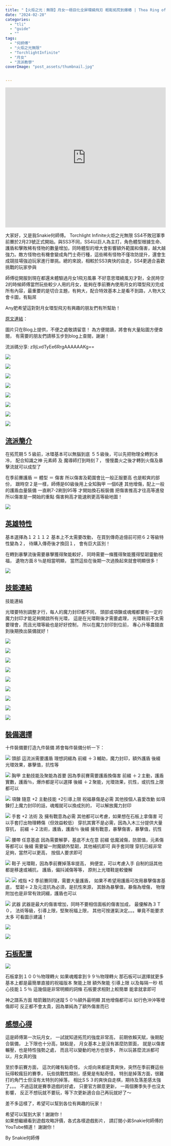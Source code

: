 ```yaml
---
title: "【火炬之光：無限】月女一極巨化全屏環繞飛刃 輕鬆拓荒到爆樁 | Thea Ring of Blade Build Guide | 月女引導卡狀態教學解說 | SS4 季前賽 不敗冠軍 Torchlight:Infinite"
date: "2024-02-28"
categories:
  - "tli"
  - "guide"
  - ""
tags:
  - "何師傅"
  - "火炬之光無限"
  - "TorchlightInfinite"
  - "月女"
  - "流派教學"
coverImage: "post_assets/thumbnail.jpg"


---
```


<!-- Embed -->

<iframe width="100%" height="440" src="https://www.youtube.com/embed/4JWQI0rmI-I" 
  title="YouTube video player" frameborder="0" allow="accelerometer; autoplay;
  clipboard-write; encrypted-media; gyroscope; picture-in-picture; web-share"
  referrerpolicy="strict-origin-when-cross-origin" allowfullscreen></iframe>


<!-- Context -->

大家好，又是我Snakie何師傅。
Torchlight Infinite火炬之光無限 SS4不敗冠軍季前賽於2月23號正式開始。與SS3不同，SS4以巨人為主打，角色體型根據生命、護盾和擊敗稀有怪物的數量增加，同時體型的增大會影響額外範圍和傷害，越大越強力。敵方怪物也有機會變成角鬥士奇行種，這些稀有怪物不僅攻防提升，還會生成競技場強迫玩家進行單挑。總的來說，相較於SS3爽快的自走，SS4更適合喜歡挑戰的玩家參與

師傅從開服到現在都還未體驗過月女1飛刃風暴 不好意思環繞風刃才對，全民時空2的時候師傅當然玩些較少人用的月女，能夠在季前賽內使用月女的環型飛刃完成所有內容，最重要的是切合主題，有夠大，配合特效基本上是看不到路，人物大又會卡圖，有點屌

Any肥希望這對對月女環型飛刃有興趣的朋友們有所幫助！



[原文連結](https://snakie002hosifu.blog/torchlight-ss4-thea)：  

圖片只在Blog上提供，不便之處敬請留意！
為方便閱讀，將會有大量貼圖方便查閱，
有需要的朋友們請移玉步到blog上查閱，謝謝！

流派碼分享: z9jLvdTyEe6RrgAAAAAAKg==

![](post_assets/P1.PNG)

![](post_assets/P2.PNG)

![](post_assets/P3.PNG)

![](post_assets/P4.PNG)

![](post_assets/P5.PNG)

![](post_assets/P6.PNG)

![](post_assets/P7.PNG)

![](post_assets/1.PNG)
<!-- Subtitle1 -->
## <u> 流派簡介 </u>

在拓荒期５５級前，冰環基本可以無腦到底
５５級後，可以先把物理全轉到冰冷，
配合知識之神 元素師 及 魔導師打到時刻７，
慢慢農火之後才轉到火傷及暴擊流就可以成型了

在季前賽護盾 ＝ 體型 ＝ 傷害
所以傷害及範圍會比一般正服要高
也是較爽的部份，
跟時空２是一樣，師傅是60級後用上全知胸甲
一個6連 其他增傷，配上一般的護盾血量裝備
一直刷7-2刷到95等
才開始換石板裝備 把傷害推高才往高等進發
所以傷害是一開始的重點
傷害夠高才能速刷更高等級地圖！


![](post_assets/H1.png)  
<!-- Subtitle2 -->
## <u> 英雄特性 </u>

基本選擇為１２１１２
基本上不太需要改動，
在買到傳奇追億前可把６２等級特性變為２，
待購入傳奇後才換回１，
會有巨大區別！

在轉到暴擊流後需要暴擊獲得聚能較好，
同時需要一條獲得聚能獲得堅韌靈動祝福，
遺物方面８％是相當明顯，
當然這些在後期一次過換起來就會明顯很多！



![](post_assets/S1.png)  
<!-- Subtitle3 -->
## <u> 技能連結 </u>

技能連結

光環要特別調整才行，每人的魔力封印都不同，
頭部或項鍊或魂燭都要有一定的魔力封印才能足夠開啟所有光環，
這是在光環鞋後才需要處理，
光環鞋前不太需要理會，而且光環等級也是好好控制，
所以在魔力封印到位前，
專心升等農錢直到後期換出裝備就好！

![](post_assets/S2.png)  

![](post_assets/S3.png)  

![](post_assets/S4.png)  

![](post_assets/S5.png)  

![](post_assets/S6.png)  

![](post_assets/S7.png)  

![](post_assets/S8.png)  

![](post_assets/S9.png)  

![](post_assets/E10.png) 
## <u> 裝備選擇 </u> 

十件裝備要打造九件裝備 將會每件裝備分析一下：

![](post_assets/E2.png) 
頭部 
這流派需要護盾
理想詞綴為
前綴 ＋３輔助，魔力封印，額外護盾
後綴 光環效果，暴擊值，抗性等

![](post_assets/E3.png) 
胸甲
主動技能及聚能為首要
因為季前賽需要護盾換傷害
前綴 ＋２主動，護盾實數，護盾％，爆炸都是可以選擇
後綴 ＋２聚能，光環效果，抗性，或抗性上限都可以

![](post_assets/E4.png) 
項鍊 隨意
+2 主動技能 +2引導上限 祝福暴傷是必需
其他按個人喜愛改動
如項鍊打上魔力封印的話，魂燭就可以換成別的，
可以解放魔力封印

![](post_assets/E5.png) 
手套
+2 法術 及 擁有戰意為必需
其他都可以考慮，如果想在石板上拿傷害
可以手套打出物理轉傷（但效益較低）
穿抗其實不是必需，因為入木三分提供大量穿抗，
前綴 ＋２法術，護盾，護盾％
後綴  擁有戰意，暴擊傷害，暴擊值，抗性

![](post_assets/E6.png) 
腰帶 任意基底
因為需要解夢，基底不太在意
前綴 低魔減傷，防禦值，元素傷等都可以
後綴 需要留一附魔額外堅韌，其他補抗即可
與手套同理 穿抗已經非常足夠，當然可以更高，
按個人要求即可

![](post_assets/E7.png) 
鞋子
光環鞋，因為季前賽掉落率提高，
夠便宜，可以考慮入手
自制的話其他都是移速或補抗，
護盾，偏抖減傷等等，
原則上光環鞋是較優解

![](post_assets/E8.png) 
![](post_assets/E9.png) 
戒指 *2
季前賽同理，需要大量護盾，
如果不希望用護盾可改用暴擊傷害基底，
堅韌＋２及元混抗為必須，是抗性來源，
其餘為暴擊值，暴傷為增傷，
物理附加也是非常有效詞綴，護盾也可以

![](post_assets/E1.png) 
武器 
武器是最大的傷害增加，同時不要相信面板的傷害加成，
最優解為３Ｔ０，
法術等級，引導上限，堅聚祝福上限，
其他可按運氣決定。。。畢竟不能要求太多
可看圖示建議！

![](post_assets/E11.png) 

![](post_assets/E12.png) 


## <u> 石板配置 </u>

![](post_assets/B1.png) 

石板拿到１００％物理轉火
如果魂燭拿到９９％物理轉火
那石板可以選擇就更多
基本上都是最簡單直接的祝福版本
聚能上限
額外聚能
引導上限
以及每隔一秒 核心技能１５％
這幾個是非常明顯的詞條
石板要求相對上較簡單
能拿就拿即可

神之譜系方面
暗箭難防的迷蹤５０％額外最明顯
其他增傷都可以 如行色沖沖等增傷即可
反正都不會太貴，因為單純為了額外傷害而已

## <u> 感想心得  </u>

這是師傅第一次玩月女，
一試就知道拓荒的強度非常高，
前期依賴天賦，後期配合裝備，
上下限也十分高，缺點是，
月女基本上是沒有甚麼防禦面，
就是以傷害輾壓，也是特性強勢之處，
而且可以變動的地方也很多，
所以玩甚麼流派都可以，月女真的強

至於季前賽方面，
這次的確有點奇怪，
火炬向來都是賣爽快，突然在季前賽這些玩得較瘋狂的賽季，
玩些挑戰性類別，感覺是有點奇怪，
特別是掉落方面，很難打的角鬥士但沒有太特別的掉落，
相比SＳ３的爽快自走棋，期待及落差感太強了。。。
不過這就是賽季遊戲的好處，
只要官方願意更新，
一兩個賽季失手也沒太影響，
反正不想玩就不要玩，等下次更新適合自己再玩就好了～

差不多這樣了，希望可以幫到各位有興趣的玩家！

希望可以幫到大家！謝謝你！	
如果想繼續看到遊戲攻略評價，各式各樣遊戲影片，
請訂閱小弟Snakie何師傅的YouTube頻道！
謝謝你！

By Snakie何師傅

